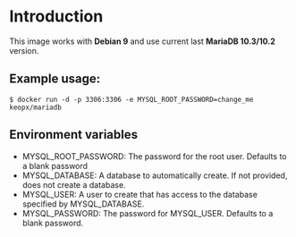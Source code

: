 # Introduction #

This image works with **Debian 9** and use current last **MariaDB 10.3/10.2** version.

## Example usage: ##

`$ docker run -d -p 3306:3306 -e MYSQL_ROOT_PASSWORD=change_me keopx/mariadb`

## Environment variables ##

* MYSQL_ROOT_PASSWORD: The password for the root user. Defaults to a blank password
* MYSQL_DATABASE: A database to automatically create. If not provided, does not create a database.
* MYSQL_USER: A user to create that has access to the database specified by MYSQL_DATABASE.
* MYSQL_PASSWORD: The password for MYSQL_USER. Defaults to a blank password.
